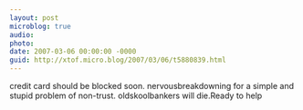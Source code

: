 ```yaml
---
layout: post
microblog: true
audio: 
photo: 
date: 2007-03-06 00:00:00 -0000
guid: http://xtof.micro.blog/2007/03/06/t5880839.html
---
```

credit card should be blocked soon. nervousbreakdowning for a simple and stupid problem of non-trust. oldskoolbankers will die.Ready to help
